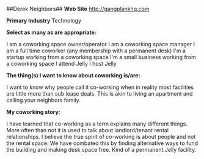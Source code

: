 ##Derek Neighbors##
**Web Site** http://gangplankhq.com

**Primary Industry** Technology

**Select as many as are appropriate:**

I am a coworking space owner/operator
I am a coworking space manager
I am a full time coworker (any membership with a permanent desk)
I'm a startup working from a coworking space
I'm a small business working from a coworking space
I attend Jelly
I host Jelly

**The thing(s) I want to know about coworking is/are:**

I want to know why people call it co-working when in reality most facilities are little more than sub lease deals. This is akin to living an apartment and calling your neighbors family.

**My coworking story:**

I have learned that co-working as a term explains many different things. More often than not it is used to talk about landlord/tenant rental relationships. I believe the true spirit of co-working is about people and not the rental space. We have combated this by finding alternative ways to fund the building and making desk space free. Kind of a permanent Jelly facility.
